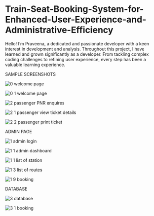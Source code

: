 # Train-Seat-Booking-System-for-Enhanced-User-Experience-and-Administrative-Efficiency
Hello! I’m Praveena, a dedicated and passionate developer with a keen interest in development and analysis. Throughout this project, I have learned and grown significantly as a developer. From tackling complex coding challenges to refining user experience, every step has been a valuable learning experience.

SAMPLE SCREENSHOTS

![0 welcome page](https://github.com/Praveena1309/Train-Seat-Booking-System-for-Enhanced-User-Experience-and-Administrative-Efficiency/assets/121342359/802d1fd4-bd6d-4e1a-b724-195f0083a493)

![0 1 welcome page](https://github.com/Praveena1309/Train-Seat-Booking-System-for-Enhanced-User-Experience-and-Administrative-Efficiency/assets/121342359/6fc3374a-cae9-452d-982a-2cbd04b92385)

![2 passenger PNR enquires](https://github.com/Praveena1309/Train-Seat-Booking-System-for-Enhanced-User-Experience-and-Administrative-Efficiency/assets/121342359/77ea8a86-13f8-4434-b12f-d34256757aae)

![2 1 passenger view ticket details](https://github.com/Praveena1309/Train-Seat-Booking-System-for-Enhanced-User-Experience-and-Administrative-Efficiency/assets/121342359/3e22a42c-f22d-413f-959a-e31fe1cc3a69)

![2 2 passenger print ticket](https://github.com/Praveena1309/Train-Seat-Booking-System-for-Enhanced-User-Experience-and-Administrative-Efficiency/assets/121342359/5b7e45e3-8fd9-4141-8251-7b032fb9ddb0)

ADMIN PAGE

![1 admin login](https://github.com/Praveena1309/Train-Seat-Booking-System-for-Enhanced-User-Experience-and-Administrative-Efficiency/assets/121342359/dda053bd-cf23-49bf-a62d-3c37dabc18d7)

![1 1 admin dashboard](https://github.com/Praveena1309/Train-Seat-Booking-System-for-Enhanced-User-Experience-and-Administrative-Efficiency/assets/121342359/3c70eb33-8fb2-4fcd-bd26-a1efea5ff04e)

![1 1 list of station](https://github.com/Praveena1309/Train-Seat-Booking-System-for-Enhanced-User-Experience-and-Administrative-Efficiency/assets/121342359/9603c08b-ffde-4807-8bf2-95dc7da84394)

![1 3 list of routes](https://github.com/Praveena1309/Train-Seat-Booking-System-for-Enhanced-User-Experience-and-Administrative-Efficiency/assets/121342359/0598050e-b220-4c8a-9cd2-f78ac8b14c05)

![1 9 booking](https://github.com/Praveena1309/Train-Seat-Booking-System-for-Enhanced-User-Experience-and-Administrative-Efficiency/assets/121342359/a4de3084-8415-4df2-871d-6616215be400)

DATABASE

![3 database](https://github.com/Praveena1309/Train-Seat-Booking-System-for-Enhanced-User-Experience-and-Administrative-Efficiency/assets/121342359/82bc42a7-b776-43d1-9128-b1e548f79d81)

![3 1 booking](https://github.com/Praveena1309/Train-Seat-Booking-System-for-Enhanced-User-Experience-and-Administrative-Efficiency/assets/121342359/4f837a6f-6851-4bf0-b3a1-4b2390ca278a)





